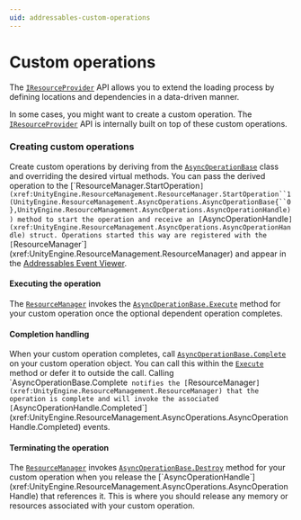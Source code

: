 ```yaml
---
uid: addressables-custom-operations
---
```

# Custom operations
The [`IResourceProvider`](xref:UnityEngine.ResourceManagement.ResourceProviders.IResourceProvider) API allows you to extend the loading process by defining locations and dependencies in a data-driven manner. 

In some cases, you might want to create a custom operation. The [`IResourceProvider`](xref:UnityEngine.ResourceManagement.ResourceProviders.IResourceProvider) API is internally built on top of these custom operations.

### Creating custom operations
Create custom operations by deriving from the [`AsyncOperationBase`](xref:UnityEngine.ResourceManagement.AsyncOperations.AsyncOperationBase`1) class and overriding the desired virtual methods. You can pass the derived operation to the [`ResourceManager.StartOperation`](xref:UnityEngine.ResourceManagement.ResourceManager.StartOperation``1(UnityEngine.ResourceManagement.AsyncOperations.AsyncOperationBase{``0},UnityEngine.ResourceManagement.AsyncOperations.AsyncOperationHandle)) method to start the operation and receive an [`AsyncOperationHandle`](xref:UnityEngine.ResourceManagement.AsyncOperations.AsyncOperationHandle) struct. Operations started this way are registered with the [`ResourceManager`](xref:UnityEngine.ResourceManagement.ResourceManager)
 and appear in the [Addressables Event Viewer](MemoryManagement.md#the-addressables-event-viewer).

#### Executing the operation
The [`ResourceManager`](xref:UnityEngine.ResourceManagement.ResourceManager) invokes the [`AsyncOperationBase.Execute`](xref:UnityEngine.ResourceManagement.AsyncOperations.AsyncOperationBase`1.Execute) method for your custom operation once the optional dependent operation completes.

#### Completion handling
When your custom operation completes, call [`AsyncOperationBase.Complete`](xref:UnityEngine.ResourceManagement.AsyncOperations.AsyncOperationBase`1.Complete(`0,System.Boolean,System.String)) on your custom operation object. You can call this within the [`Execute`](xref:UnityEngine.ResourceManagement.AsyncOperations.AsyncOperationBase`1.Execute) method or defer it to outside the call. Calling `AsyncOperationBase.Complete` notifies the [`ResourceManager`](xref:UnityEngine.ResourceManagement.ResourceManager) that the operation is complete and will invoke the associated [`AsyncOperationHandle.Completed`](xref:UnityEngine.ResourceManagement.AsyncOperations.AsyncOperationHandle.Completed) events.

#### Terminating the operation
The [`ResourceManager`](xref:UnityEngine.ResourceManagement.ResourceManager) invokes [`AsyncOperationBase.Destroy`](xref:UnityEngine.ResourceManagement.AsyncOperations.AsyncOperationBase`1.Destroy) method for your custom operation when you release the [`AsyncOperationHandle`](xref:UnityEngine.ResourceManagement.AsyncOperations.AsyncOperationHandle) that references it. This is where you should release any memory or resources associated with your custom operation.
